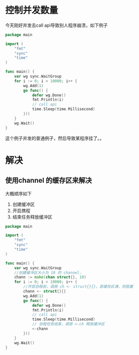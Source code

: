 # 控制并发数量
今天刚好并发去call api导致别人程序崩溃，如下例子

```go
package main

import (
	"fmt"
	"sync"
	"time"
)

func main() {
	var wg sync.WaitGroup
	for i := 0; i < 10000; i++ {
		wg.Add(1)
		go func() {
			defer wg.Done()
			fmt.Println(i)
			// call api
			time.Sleep(time.Millisecond)
		}()
	}
	wg.Wait()
}
```
这个例子并发的普通例子，然后导致某程序挂了。。

# 解决
## 使用channel 的缓存区来解决
大概顺序如下
1. 创建缓冲区
2. 开启携程
3. 结束任务释放缓冲区

```go
package main

import (
	"fmt"
	"sync"
	"time"
)

func main() {
	var wg sync.WaitGroup
	//创建缓冲区大小为 10 的 channel，
	chann := make(chan struct{}, 10)
	for i := 0; i < 10000; i++ {
		//开启协程前，调用 ch <- struct{}{}，若缓存区满，则阻塞
		chann <- struct{}{}
		wg.Add(1)
		go func() {
			defer wg.Done()
			fmt.Println(i)
			// call api
			time.Sleep(time.Millisecond)
			// 协程任务结束，调用 <-ch 释放缓冲区
			<-chann
		}()
	}
	wg.Wait()
}
```

